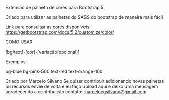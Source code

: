 Extensão de palheta de cores para Bootstrap 5

Criado para utilizar as palhetas do SASS do bootstrap de maneira mais fácil

Link para consultar as cores disponíveis: https://getbootstrap.com/docs/5.2/customize/color/

COMO USAR

[bg/text]-[cor]-[variação(opcional)]

Exemplos:

bg-blue bg-pink-500 text-red text-orange-100

Criado por Marcelo Silvano Se quiser contribuir adicionando novas palhetas ou recursos envie de volta e eu faço upload aqui e deixo uma mensagem agradecendo a contribuição contato: marcelocgsilvano@gmail.com